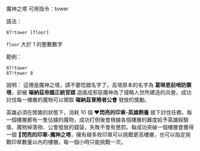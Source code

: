 魔神之塔
可用指令：tower

語法：
```
87!tower [floor]
```
`floor` 大於 1 的整數數字

範例：
```
87!tower
87!tower 8
```
說明：
這裡是魔神之塔，請不要唸錯名字了。高塔原本的名字為 **葛琳恩前哨防禦塔**，卻被 **璀納茲帝國正統官媒** 造謠成邪惡魔神為了侵略人世所建造的兵營，成功討伐每一樓層的魔物可以領取 **璀納茲冒險者公會** 發放的獎勵。

英雄必須在閒置的狀態下，消耗 10 個 :heart:**閃亮的印章-英雄飼養** 接下討伐任務。每一個樓層都有一隻佔據的魔物，成功打倒後會根據各個樓層的難度給予英雄經驗值、魔物掉落物、公會發放的錢袋，失敗不會有懲罰。每成功突破一個樓層會獲得一個 :blue_heart:**閃亮的印章-魔神之塔**，擁有越多枚印章可以挑戰更高樓層，也可以指定挑戰印章數量以內的樓層。每一個小時只能挑戰一次。
